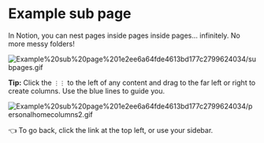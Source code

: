 # Example sub page

In Notion, you can nest pages inside pages inside pages... infinitely. No more messy folders!

![Example%20sub%20page%201e2ee6a64fde4613bd177c2799624034/subpages.gif](Example%20sub%20page%201e2ee6a64fde4613bd177c2799624034/subpages.gif)

**Tip:** Click the `⋮⋮` to the left of any content and drag to the far left or right to create columns. Use the blue lines to guide you.

![Example%20sub%20page%201e2ee6a64fde4613bd177c2799624034/personalhomecolumns2.gif](Example%20sub%20page%201e2ee6a64fde4613bd177c2799624034/personalhomecolumns2.gif)

👈 To go back, click the link at the top left, or use your sidebar.
